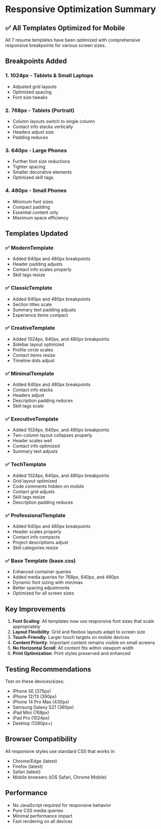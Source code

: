 # Responsive Optimization Summary

## ✅ All Templates Optimized for Mobile

All 7 resume templates have been optimized with comprehensive responsive breakpoints for various screen sizes.

## Breakpoints Added

### 1. **1024px** - Tablets & Small Laptops
- Adjusted grid layouts
- Optimized spacing
- Font size tweaks

### 2. **768px** - Tablets (Portrait)
- Column layouts switch to single column
- Contact info stacks vertically
- Headers adjust size
- Padding reduces

### 3. **640px** - Large Phones
- Further font size reductions
- Tighter spacing
- Smaller decorative elements
- Optimized skill tags

### 4. **480px** - Small Phones
- Minimum font sizes
- Compact padding
- Essential content only
- Maximum space efficiency

## Templates Updated

### ✅ ModernTemplate
- Added 640px and 480px breakpoints
- Header padding adjusts
- Contact info scales properly
- Skill tags resize

### ✅ ClassicTemplate
- Added 640px and 480px breakpoints
- Section titles scale
- Summary text padding adjusts
- Experience items compact

### ✅ CreativeTemplate
- Added 1024px, 640px, and 480px breakpoints
- Sidebar layout optimized
- Profile circle scales
- Contact items resize
- Timeline dots adjust

### ✅ MinimalTemplate
- Added 640px and 480px breakpoints
- Contact info stacks
- Headers adjust
- Description padding reduces
- Skill tags scale

### ✅ ExecutiveTemplate
- Added 1024px, 640px, and 480px breakpoints
- Two-column layout collapses properly
- Header scales well
- Contact info optimized
- Summary text adjusts

### ✅ TechTemplate
- Added 1024px, 640px, and 480px breakpoints
- Grid layout optimized
- Code comments hidden on mobile
- Contact grid adjusts
- Skill tags resize
- Description padding reduces

### ✅ ProfessionalTemplate
- Added 640px and 480px breakpoints
- Header scales properly
- Contact info compacts
- Project descriptions adjust
- Skill categories resize

### ✅ Base Template (base.css)
- Enhanced container queries
- Added media queries for 768px, 640px, and 480px
- Dynamic font sizing with min/max
- Better spacing adjustments
- Optimized for all screen sizes

## Key Improvements

1. **Font Scaling**: All templates now use responsive font sizes that scale appropriately
2. **Layout Flexibility**: Grid and flexbox layouts adapt to screen size
3. **Touch-Friendly**: Larger touch targets on mobile devices
4. **Content Priority**: Important content remains visible on small screens
5. **No Horizontal Scroll**: All content fits within viewport width
6. **Print Optimization**: Print styles preserved and enhanced

## Testing Recommendations

Test on these devices/sizes:
- iPhone SE (375px)
- iPhone 12/13 (390px)
- iPhone 14 Pro Max (430px)
- Samsung Galaxy S21 (360px)
- iPad Mini (768px)
- iPad Pro (1024px)
- Desktop (1280px+)

## Browser Compatibility

All responsive styles use standard CSS that works in:
- Chrome/Edge (latest)
- Firefox (latest)
- Safari (latest)
- Mobile browsers (iOS Safari, Chrome Mobile)

## Performance

- No JavaScript required for responsive behavior
- Pure CSS media queries
- Minimal performance impact
- Fast rendering on all devices

